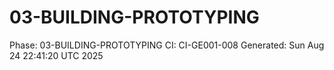 # 03-BUILDING-PROTOTYPING
Phase: 03-BUILDING-PROTOTYPING
CI: CI-GE001-008
Generated: Sun Aug 24 22:41:20 UTC 2025

